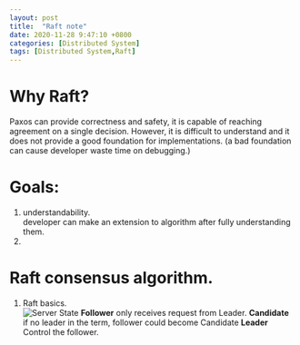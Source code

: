 ```yaml
---
layout: post
title:  "Raft note"
date: 2020-11-28 9:47:10 +0800
categories: [Distributed System]
tags: [Distributed System,Raft]
---
```

# Why Raft?
Paxos can provide correctness and safety, it is capable of reaching agreement on a single decision. However, it is difficult to understand and it does not provide a good foundation for implementations. (a bad foundation can cause developer waste time on debugging.)

# Goals:
1. understandability.  
    developer can make an extension to algorithm after fully understanding them.
2. 

# Raft consensus algorithm.
1. Raft basics.  
![Server State](https://raw.githubusercontent.com/cheng1621/HelloMike.github.io/master/assets/img/sample/Server_State.png)
**Follower**    only receives request from Leader.
**Candidate**   if no leader in the term, follower could become Candidate
**Leader**      Control the follower.
